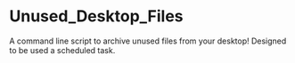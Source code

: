 # Unused_Desktop_Files
A command line script to archive unused files from your desktop! Designed to be used a scheduled task. 
